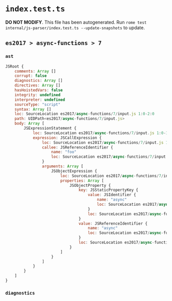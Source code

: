 # `index.test.ts`

**DO NOT MODIFY**. This file has been autogenerated. Run `rome test internal/js-parser/index.test.ts --update-snapshots` to update.

## `es2017 > async-functions > 7`

### `ast`

```javascript
JSRoot {
	comments: Array []
	corrupt: false
	diagnostics: Array []
	directives: Array []
	hasHoistedVars: false
	integrity: undefined
	interpreter: undefined
	sourceType: "script"
	syntax: Array []
	loc: SourceLocation es2017/async-functions/7/input.js 1:0-2:0
	path: UIDPath<es2017/async-functions/7/input.js>
	body: Array [
		JSExpressionStatement {
			loc: SourceLocation es2017/async-functions/7/input.js 1:0-1:15
			expression: JSCallExpression {
				loc: SourceLocation es2017/async-functions/7/input.js 1:0-1:14
				callee: JSReferenceIdentifier {
					name: "foo"
					loc: SourceLocation es2017/async-functions/7/input.js 1:0-1:3 (foo)
				}
				arguments: Array [
					JSObjectExpression {
						loc: SourceLocation es2017/async-functions/7/input.js 1:4-1:13
						properties: Array [
							JSObjectProperty {
								key: JSStaticPropertyKey {
									value: JSIdentifier {
										name: "async"
										loc: SourceLocation es2017/async-functions/7/input.js 1:6-1:11 (async)
									}
									loc: SourceLocation es2017/async-functions/7/input.js 1:6-1:11 (async)
								}
								value: JSReferenceIdentifier {
									name: "async"
									loc: SourceLocation es2017/async-functions/7/input.js 1:6-1:11 (async)
								}
								loc: SourceLocation es2017/async-functions/7/input.js 1:6-1:11
							}
						]
					}
				]
			}
		}
	]
}
```

### `diagnostics`

```

```
